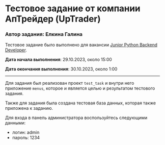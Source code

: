 # Тестовое задание от компании АпТрейдер (UpTrader)

### **Автор задания**: Елкина Галина

Тестовое задание было выполнено для вакансии [Junior Python Backend Developer](https://spb.hh.ru/vacancy/87662963).

**Дата начала выполнения**: 29.10.2023, около 15:00

**Дата окончания выполнения**: 30.10.2023, около 1:00

---

Для задания был реализован проект `test_task` и внутри него приложение `menus`, которое и является целью и результатом тестового задания.

Также для задания была создана тестовая база данных, которая также приложена к заданию.

Для входа в панель администратора воспользуйтесь следующими данными:
- логин: admin
- пароль: 1234